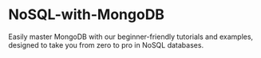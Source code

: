 # NoSQL-with-MongoDB
Easily master MongoDB with our beginner-friendly tutorials and examples, designed to take you from zero to pro in NoSQL databases.
